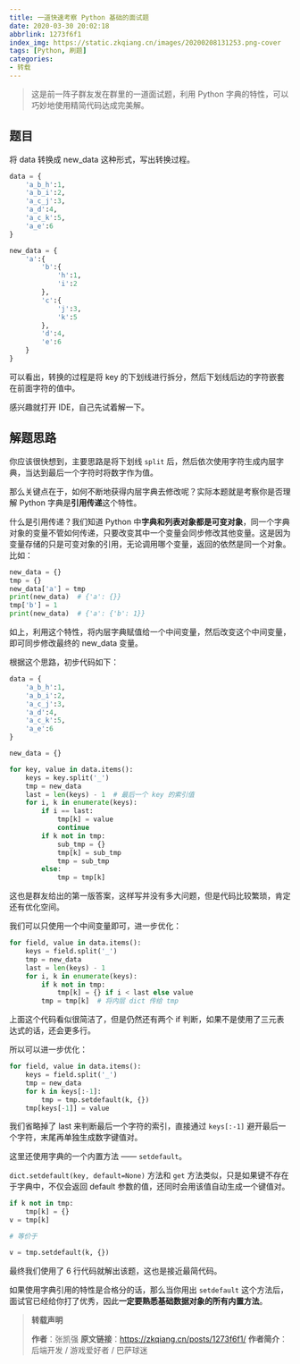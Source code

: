 ```yaml
---
title: 一道快速考察 Python 基础的面试题
date: 2020-03-30 20:02:18
abbrlink: 1273f6f1
index_img: https://static.zkqiang.cn/images/20200208131253.png-cover
tags: [Python, 刷题]
categories:
- 转载
---
```


>这是前一阵子群友发在群里的一道面试题，利用 Python 字典的特性，可以巧妙地使用精简代码达成完美解。

## 题目

将 data 转换成 new_data 这种形式，写出转换过程。

```python
data = {
    'a_b_h':1,
    'a_b_i':2,
    'a_c_j':3,
    'a_d':4,
    'a_c_k':5,
    'a_e':6
}

new_data = {
    'a':{
        'b':{
            'h':1,
            'i':2
        },
        'c':{
            'j':3,
            'k':5
        },
        'd':4,
        'e':6
    }
}
```

可以看出，转换的过程是将 key 的下划线进行拆分，然后下划线后边的字符嵌套在前面字符的值中。

感兴趣就打开 IDE，自己先试着解一下。

## 解题思路

你应该很快想到，主要思路是将下划线 `split` 后，然后依次使用字符生成内层字典，当达到最后一个字符时将数字作为值。

那么关键点在于，如何不断地获得内层字典去修改呢？实际本题就是考察你是否理解 Python 字典是**引用传递**这个特性。

什么是引用传递？我们知道 Python 中**字典和列表对象都是可变对象**，同一个字典对象的变量不管如何传递，只要改变其中一个变量会同步修改其他变量。这是因为变量存储的只是可变对象的引用，无论调用哪个变量，返回的依然是同一个对象。比如：

```python
new_data = {}
tmp = {}
new_data['a'] = tmp
print(new_data)  # {'a': {}}
tmp['b'] = 1
print(new_data)  # {'a': {'b': 1}}
```

如上，利用这个特性，将内层字典赋值给一个中间变量，然后改变这个中间变量，即可同步修改最终的 new_data 变量。

根据这个思路，初步代码如下：

```python
data = {
    'a_b_h':1,
    'a_b_i':2,
    'a_c_j':3,
    'a_d':4,
    'a_c_k':5,
    'a_e':6
}

new_data = {}

for key, value in data.items():
    keys = key.split('_')
    tmp = new_data
    last = len(keys) - 1  # 最后一个 key 的索引值 
    for i, k in enumerate(keys):
        if i == last:
            tmp[k] = value
            continue
        if k not in tmp:
            sub_tmp = {}
            tmp[k] = sub_tmp
            tmp = sub_tmp
        else:
            tmp = tmp[k]
```

这也是群友给出的第一版答案，这样写并没有多大问题，但是代码比较繁琐，肯定还有优化空间。

我们可以只使用一个中间变量即可，进一步优化：

```python
for field, value in data.items(): 
    keys = field.split('_') 
    tmp = new_data 
    last = len(keys) - 1
    for i, k in enumerate(keys): 
        if k not in tmp:
            tmp[k] = {} if i < last else value
        tmp = tmp[k]  # 将内层 dict 传给 tmp
```

上面这个代码看似很简洁了，但是仍然还有两个 if 判断，如果不是使用了三元表达式的话，还会更多行。

所以可以进一步优化：

```python
for field, value in data.items(): 
    keys = field.split('_') 
    tmp = new_data 
    for k in keys[:-1]: 
        tmp = tmp.setdefault(k, {})
    tmp[keys[-1]] = value
```

我们省略掉了 last 来判断最后一个字符的索引，直接通过 `keys[:-1]` 避开最后一个字符，末尾再单独生成数字键值对。

这里还使用字典的一个内置方法 —— `setdefault`。

`dict.setdefault(key, default=None)` 方法和 `get` 方法类似，只是如果键不存在于字典中，不仅会返回 default 参数的值，还同时会用该值自动生成一个键值对。

```python
if k not in tmp:
    tmp[k] = {}
v = tmp[k]

# 等价于

v = tmp.setdefault(k, {})
```

最终我们使用了 6 行代码就解出该题，这也是接近最简代码。

如果使用字典引用的特性是合格分的话，那么当你用出 `setdefault` 这个方法后，面试官已经给你打了优秀，因此**一定要熟悉基础数据对象的所有内置方法**。


> **转载声明**
>
> **作者**：张凯强
> **原文链接**：https://zkqiang.cn/posts/1273f6f1/
> **作者简介**： 后端开发 / 游戏爱好者 / 巴萨球迷